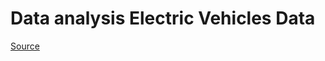 
# Data analysis Electric Vehicles Data


[Source](https://www.iea.org/data-and-statistics/data-product/global-ev-outlook-2022#)